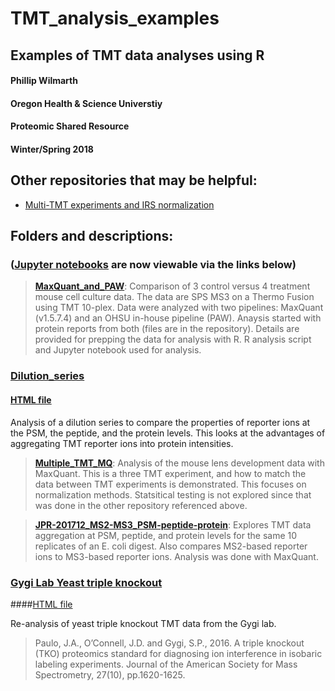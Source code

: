 # TMT_analysis_examples
## Examples of TMT data analyses using R
#### Phillip Wilmarth
#### Oregon Health & Science Universtiy
#### Proteomic Shared Resource
#### Winter/Spring 2018

## Other repositories that may be helpful:
* [Multi-TMT experiments and IRS normalization](https://github.com/pwilmart/IRS_normalization.git)

## Folders and descriptions:
### ([Jupyter notebooks](http://jupyter.org) are now viewable via the links below)
> **[MaxQuant_and_PAW](https://pwilmart.github.io/TMT_analysis_examples/KUR1502_MQ_PAW.html)**: Comparison of 3 control versus 4 treatment mouse cell culture data. The data are SPS MS3 on a Thermo Fusion using TMT 10-plex. Data were analyzed with two pipelines: MaxQuant (v1.5.7.4) and an OHSU in-house pipeline (PAW). Anaysis started with protein reports from both (files are in the repository). Details are provided for prepping the data for analysis with R. R analysis script and Jupyter notebook used for analysis.

### [Dilution_series](https://github.com/pwilmart/Dilution_series)
#### [HTML file](https://pwilmart.github.io/TMT_analysis_examples/MAN1353_peptides_proteins.html)

Analysis of a dilution series to compare the properties of reporter ions at the PSM, the peptide, and the protein levels. This looks at the advantages of aggregating TMT reporter ions into protein intensities.

> **[Multiple_TMT_MQ](https://pwilmart.github.io/TMT_analysis_examples/multiple_TMT_MQ.html)**: Analysis of the mouse lens development data with MaxQuant. This is a three TMT experiment, and how to match the data between TMT experiments is demonstrated. This focuses on normalization methods. Statsitical testing is not explored since that was done in the other repository referenced above.

> **[JPR-201712_MS2-MS3_PSM-peptide-protein](https://pwilmart.github.io/TMT_analysis_examples/MS2MS3_peptides_proteins.html)**: Explores TMT data aggregation at PSM, peptide, and protein levels for the same 10 replicates of an E. coli digest. Also compares MS2-based reporter ions to MS3-based reporter ions. Analysis was done with MaxQuant.

### [Gygi Lab Yeast triple knockout](https://github.com/pwilmart/Yeast_triple_KO_TMT)
####[HTML file](https://pwilmart.github.io/TMT_analysis_examples/Triple_KO.html)

Re-analysis of yeast triple knockout TMT data from the Gygi lab.

> Paulo, J.A., O’Connell, J.D. and Gygi, S.P., 2016. A triple knockout (TKO) proteomics standard for diagnosing ion interference in isobaric labeling experiments. Journal of the American Society for Mass Spectrometry, 27(10), pp.1620-1625.
